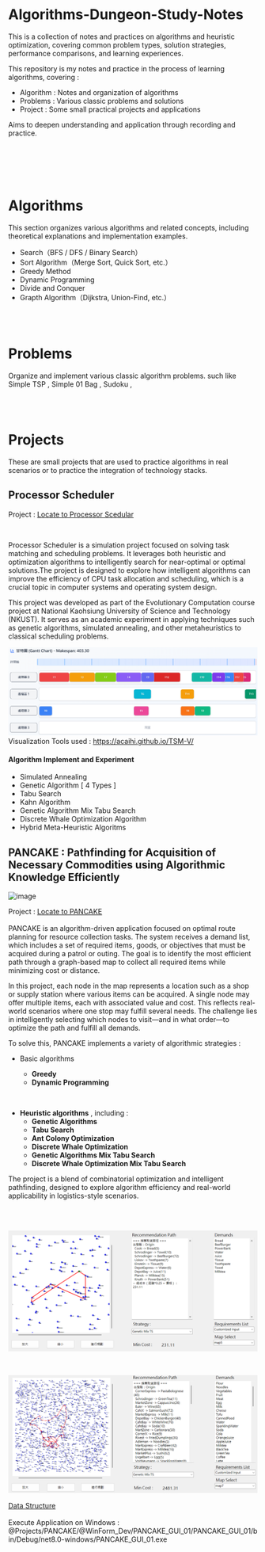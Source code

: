 # Algorithms-Dungeon-Study-Notes

This is a collection of notes and practices on algorithms and heuristic optimization, covering common problem types, solution strategies, performance comparisons, and learning experiences.

This repository is my notes and practice in the process of learning algorithms, covering :

* Algorithm  : Notes and organization of algorithms
* Problems  :  Various classic problems and solutions
* Project  :  Some small practical projects and applications

Aims to deepen understanding and application through recording and practice.

<br>
<br>
<br>
<br>

# Algorithms

This section organizes various algorithms and related concepts, including theoretical explanations and implementation examples.

* Search（BFS / DFS / Binary Search）
* Sort Algorithm（Merge Sort, Quick Sort, etc.）
* Greedy Method
* Dynamic Programming
* Divide and Conquer
* Grapth Algorithm（Dijkstra, Union-Find, etc.）

<br>
<br>

# Problems

Organize and implement various classic algorithm problems.
such like Simple TSP , Simple  01 Bag , Sudoku ,

<br>
<br>

# Projects

These are small projects that are used to practice algorithms in real scenarios or to practice the integration of technology stacks.

## Processor Scheduler

Project :  [Locate to Processor Scedular](./@Projects/Processor_Scheduler/)

<br>

Processor Scheduler is a simulation project focused on solving  task matching and scheduling problems. It leverages both heuristic and optimization algorithms to intelligently search for near-optimal or optimal solutions.The project is designed to explore how intelligent algorithms can improve the efficiency of CPU task allocation and scheduling, which is a crucial topic in computer systems and operating system design.

This project was developed as part of the Evolutionary Computation course project at National Kaohsiung University of Science and Technology (NKUST). It serves as an academic experiment in applying techniques such as genetic algorithms, simulated annealing, and other metaheuristics to classical scheduling problems.

![image](__Image__/Schedular/Gantt_Demo.png)
Visualization Tools used : https://acaihi.github.io/TSM-V/

#### Algorithm Implement and Experiment

* Simulated Annealing
* Genetic Algorithm [ 4 Types ]
* Tabu Search
* Kahn Algorithm
* Genetic Algorithm Mix Tabu Search
* Discrete Whale Optimization Algorithm
* Hybrid Meta-Heuristic Algoritms

## PANCAKE : Pathfinding for Acquisition of Necessary Commodities using Algorithmic Knowledge Efficiently

![image](https://www.foodandwine.com/thmb/HVbJsZlSG7BQF1mif2Z5tZICM8g=/1500x0/filters:no_upscale():max_bytes(150000):strip_icc()/Buttermilk-Pancakes-FT-RECIPE1222-5589088e52c94e6f8a610b4393196fbb.jpg)

Project :  [Locate to PANCAKE](./@Projects/PANCAKE/)  
<br>
PANCAKE is an algorithm-driven application focused on optimal route planning for resource collection tasks. The system receives a demand list, which includes a set of required items, goods, or objectives that must be acquired during a patrol or outing. The goal is to identify the most efficient path through a graph-based map to collect all required items while minimizing cost or distance.

In this project, each node in the map represents a location such as a shop or supply station where various items can be acquired. A single node may offer multiple items, each with associated value and cost. This reflects real-world scenarios where one stop may fulfill several needs. The challenge lies in intelligently selecting which nodes to visit—and in what order—to optimize the path and fulfill all demands.

To solve this, PANCAKE implements a variety of algorithmic strategies :

* Basic algorithms

  * **Greedy**
  * **Dynamic Programming**

<br>

* **Heuristic **algorithms****  ,  including :
  * **Genetic Algorithms**
  * **Tabu Search**
  * **Ant Colony Optimization**
  * **Discrete Whale Optimization**
  * **Genetic Algorithms Mix Tabu Search**
  * **Discrete Whale Optimization Mix Tabu Search**

The project is a blend of combinatorial optimization and intelligent pathfinding, designed to explore algorithm efficiency and real-world applicability in logistics-style scenarios.

<br>
<br>

![image](__Image__/PANCAKE/PANCAKE_Demo.png)

<br>

![image](__Image__/PANCAKE/PANCAKE_Demo2.png)
<br>

[Data Structure](@Projects/PANCAKE/Dev/DataStruct.md)  
<br>
Execute Application on Windows  :  @Projects/PANCAKE/@WinForm_Dev/PANCAKE_GUI_01/PANCAKE_GUI_01/bin/Debug/net8.0-windows/PANCAKE_GUI_01.exe
 
